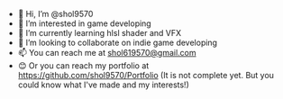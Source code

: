 - 👋 Hi, I’m @shol9570
- 👀 I’m interested in game developing
- 🌱 I’m currently learning hlsl shader and VFX
- 💞️ I’m looking to collaborate on indie game developing
- 📫 You can reach me at shol619570@gmail.com
- 😊 Or you can reach my portfolio at https://github.com/shol9570/Portfolio (It is not complete yet. But you could know what I've made and my interests!)
